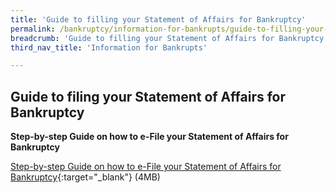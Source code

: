```yaml
---
title: 'Guide to filling your Statement of Affairs for Bankruptcy'
permalink: /bankruptcy/information-for-bankrupts/guide-to-filling-your-statement-of-affairs-for-bankruptcy/
breadcrumb: 'Guide to filling your Statement of Affairs for Bankruptcy'
third_nav_title: 'Information for Bankrupts'

---
```



Guide to filing your Statement of Affairs for Bankruptcy
---

**Step-by-step Guide on how to e-File your Statement of Affairs for Bankruptcy**

[Step-by-step Guide on how to e-File your Statement of Affairs for Bankruptcy](/files/HowtoFileYourStatementofAffairsStepbystepguide.pdf/){:target="_blank"} (4MB)
